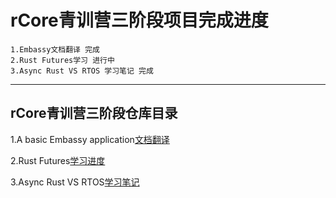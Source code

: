 # rCore青训营三阶段项目完成进度
    
    1.Embassy文档翻译 完成
    2.Rust Futures学习 进行中
    3.Async Rust VS RTOS 学习笔记 完成

---

## rCore青训营三阶段仓库目录

1.A basic Embassy application[文档翻译](https://github.com/huahuadeliaoliao/rCore3stage-Florian_liao/blob/main/Translation%20of%20A%20basic%20Embassy%20application/Translation.md)

2.Rust Futures[学习进度](https://github.com/huahuadeliaoliao/rCore3stage-Florian_liao/blob/main/Rust%20Futures)

3.Async Rust VS RTOS[学习笔记](https://github.com/huahuadeliaoliao/rCore3stage-Florian_liao/blob/main/Async%20Rust%20VS%20RTOS/学习笔记.md)
